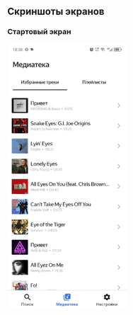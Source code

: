 ## Скриншоты экранов
### Стартовый экран
<img src="https://github.com/Jaroslav-89/PlaylistMaker/blob/dev/Screenshot_20240601-183846.jpg"  width="270" height="600" alt="main screen">
